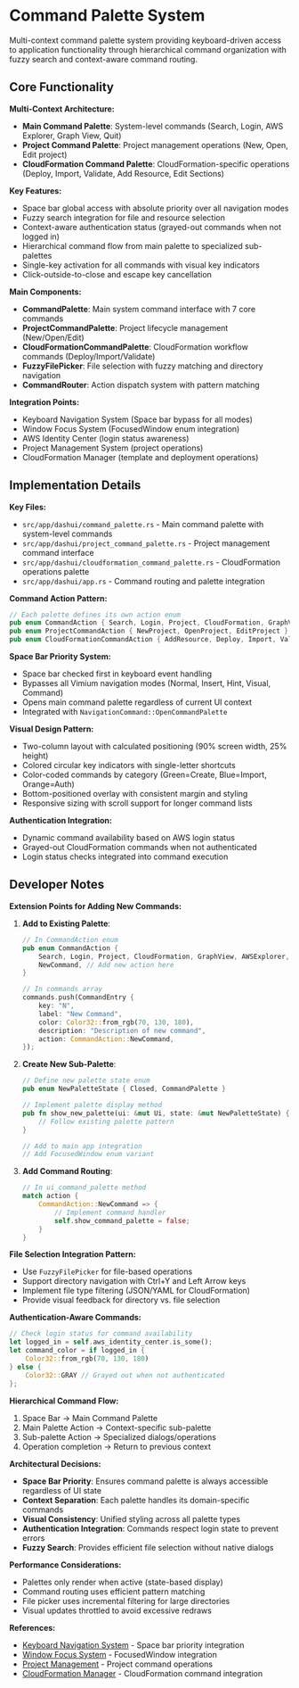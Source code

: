 # Command Palette System

Multi-context command palette system providing keyboard-driven access to application functionality through hierarchical command organization with fuzzy search and context-aware command routing.

## Core Functionality

**Multi-Context Architecture:**
- **Main Command Palette**: System-level commands (Search, Login, AWS Explorer, Graph View, Quit)
- **Project Command Palette**: Project management operations (New, Open, Edit project)
- **CloudFormation Command Palette**: CloudFormation-specific operations (Deploy, Import, Validate, Add Resource, Edit Sections)

**Key Features:**
- Space bar global access with absolute priority over all navigation modes
- Fuzzy search integration for file and resource selection
- Context-aware authentication status (grayed-out commands when not logged in)
- Hierarchical command flow from main palette to specialized sub-palettes
- Single-key activation for all commands with visual key indicators
- Click-outside-to-close and escape key cancellation

**Main Components:**
- **CommandPalette**: Main system command interface with 7 core commands
- **ProjectCommandPalette**: Project lifecycle management (New/Open/Edit)
- **CloudFormationCommandPalette**: CloudFormation workflow commands (Deploy/Import/Validate)
- **FuzzyFilePicker**: File selection with fuzzy matching and directory navigation
- **CommandRouter**: Action dispatch system with pattern matching

**Integration Points:**
- Keyboard Navigation System (Space bar bypass for all modes)
- Window Focus System (FocusedWindow enum integration)
- AWS Identity Center (login status awareness)
- Project Management System (project operations)
- CloudFormation Manager (template and deployment operations)

## Implementation Details

**Key Files:**
- `src/app/dashui/command_palette.rs` - Main command palette with system-level commands
- `src/app/dashui/project_command_palette.rs` - Project management command interface
- `src/app/dashui/cloudformation_command_palette.rs` - CloudFormation operations palette
- `src/app/dashui/app.rs` - Command routing and palette integration

**Command Action Pattern:**
```rust
// Each palette defines its own action enum
pub enum CommandAction { Search, Login, Project, CloudFormation, GraphView, AWSExplorer, Quit }
pub enum ProjectCommandAction { NewProject, OpenProject, EditProject }
pub enum CloudFormationCommandAction { AddResource, Deploy, Import, Validate, EditSections }
```

**Space Bar Priority System:**
- Space bar checked first in keyboard event handling
- Bypasses all Vimium navigation modes (Normal, Insert, Hint, Visual, Command)
- Opens main command palette regardless of current UI context
- Integrated with `NavigationCommand::OpenCommandPalette`

**Visual Design Pattern:**
- Two-column layout with calculated positioning (90% screen width, 25% height)
- Colored circular key indicators with single-letter shortcuts
- Color-coded commands by category (Green=Create, Blue=Import, Orange=Auth)
- Bottom-positioned overlay with consistent margin and styling
- Responsive sizing with scroll support for longer command lists

**Authentication Integration:**
- Dynamic command availability based on AWS login status
- Grayed-out CloudFormation commands when not authenticated
- Login status checks integrated into command execution

## Developer Notes

**Extension Points for Adding New Commands:**

1. **Add to Existing Palette**:
   ```rust
   // In CommandAction enum
   pub enum CommandAction {
       Search, Login, Project, CloudFormation, GraphView, AWSExplorer, Quit,
       NewCommand, // Add new action here
   }
   
   // In commands array
   commands.push(CommandEntry {
       key: "N",
       label: "New Command",
       color: Color32::from_rgb(70, 130, 180),
       description: "Description of new command",
       action: CommandAction::NewCommand,
   });
   ```

2. **Create New Sub-Palette**:
   ```rust
   // Define new palette state enum
   pub enum NewPaletteState { Closed, CommandPalette }
   
   // Implement palette display method
   pub fn show_new_palette(ui: &mut Ui, state: &mut NewPaletteState) {
       // Follow existing palette pattern
   }
   
   // Add to main app integration
   // Add FocusedWindow enum variant
   ```

3. **Add Command Routing**:
   ```rust
   // In ui_command_palette method
   match action {
       CommandAction::NewCommand => {
           // Implement command handler
           self.show_command_palette = false;
       }
   }
   ```

**File Selection Integration Pattern:**
- Use `FuzzyFilePicker` for file-based operations
- Support directory navigation with Ctrl+Y and Left Arrow keys
- Implement file type filtering (JSON/YAML for CloudFormation)
- Provide visual feedback for directory vs. file selection

**Authentication-Aware Commands:**
```rust
// Check login status for command availability
let logged_in = self.aws_identity_center.is_some();
let command_color = if logged_in {
    Color32::from_rgb(70, 130, 180)
} else {
    Color32::GRAY // Grayed out when not authenticated
};
```

**Hierarchical Command Flow:**
1. Space Bar → Main Command Palette
2. Main Palette Action → Context-specific sub-palette
3. Sub-palette Action → Specialized dialogs/operations
4. Operation completion → Return to previous context

**Architectural Decisions:**
- **Space Bar Priority**: Ensures command palette is always accessible regardless of UI state
- **Context Separation**: Each palette handles its domain-specific commands
- **Visual Consistency**: Unified styling across all palette types
- **Authentication Integration**: Commands respect login state to prevent errors
- **Fuzzy Search**: Provides efficient file selection without native dialogs

**Performance Considerations:**
- Palettes only render when active (state-based display)
- Command routing uses efficient pattern matching
- File picker uses incremental filtering for large directories
- Visual updates throttled to avoid excessive redraws

**References:**
- [Keyboard Navigation System](keyboard-navigation-system.md) - Space bar priority integration
- [Window Focus System](window-focus-system.md) - FocusedWindow integration
- [Project Management](project-management.md) - Project command operations
- [CloudFormation Manager](cloudformation-manager.md) - CloudFormation command integration